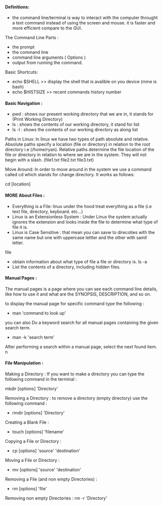 #### Definitions:
- the command line/terminal is way to interact with the computer throught a text command instead of using the screen and mouse. it is faster and more efficient compare to the GUI.
 
The Command Line Parts :
- the prompt
- the command line
- command line arguments ( Options )
- output from running the command.

Basic Shortcuts:
- echo $SHELL >> display the shell that is avalible on you device (mine is bash) 
- echo $HISTSIZE >> recent commands history number

#### Basic Navigation :
- pwd : shows our present working directory that we are in, it stands for (Print Working Directory)
- ls : shows the contents of our working directory, it stand for list
- ls -l : shows the contents of our working directory as along list

Paths in Linux: In linux we have two types of path absolute and relative.
Absolute paths specify a location (file or directory) in relation to the root directory i.e (/home/ryan). 
Relative paths determine the file  location of the file or directory in relation to where we are in the system. They will not begin with a slash. (file1.txt file2.txt file3.txt)

Move Around: In order to move around in the system we use a command called cd which stands for change directory. It works as follows:

cd [location]

#### MORE About Files :
 - Everything is a File: linux under the hood treat everything as a file (i.e text file, directory,  keyboard. etc...)
- Linux is an Extensionless System :  Under Linux the system actually ignores the extension and looks inside the file to determine what type of file it is.
- Linux is Case Sensitive : that mean you can savw to direcoties with the same name but one with uppercase lettter and the other with samll letter.


file
- obtain information about what type of file a file or directory is.
ls -a
- List the contents of a directory, including hidden files.

#### Manual Pages : 
The manual pages is a page where you can see each command line details, like how to use it and what are the SYNOPSIS, DESCRIPTION, and so on.

to display the manual page for specific command type the following :

   - man 'command to look up'

you can also Do a keyword search for all manual pages containing the given search term. 
   - man -k 'search term'

After performing a search within a manual page, select the next found item.
   n

#### File Manipulation :
Making a Directory : If you want to make a directory you can type the following command in the terminal :

mkdir [options] 'Directory'

Removing a Directory : to remove a directory (empty directory) use the following command :

- rmdir [options] 'Directory'

Creating a Blank File : 
- touch [options] 'filename'

Copying a File or Directory : 
- cp [options] 'source' 'destination'

Moving a File or Directory : 
- mv [options] 'source' 'destination'

Removing a File (and non empty Directories) : 
- rm [options] 'file'

Removing non empty Directories : rm -r 'Directory'

